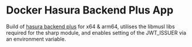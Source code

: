 # Docker Hasura Backend Plus App

Build of [hasura backend plus](https://github.com/nhost/hasura-backend-plus) for x64 & arm64, utilises the libmusl libs required for the sharp module, and enables setting of the JWT_ISSUER via an environment variable.
